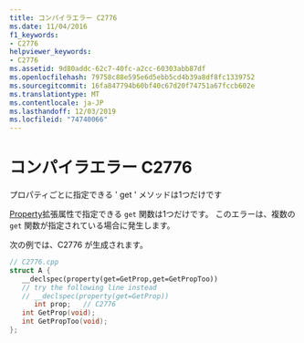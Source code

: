 ```yaml
---
title: コンパイラエラー C2776
ms.date: 11/04/2016
f1_keywords:
- C2776
helpviewer_keywords:
- C2776
ms.assetid: 9d80addc-62c7-40fc-a2cc-60303abb87df
ms.openlocfilehash: 79758c88e595e6d5ebb5cd4b39a8df8fc1339752
ms.sourcegitcommit: 16fa847794b60bf40c67d20f74751a67fccb602e
ms.translationtype: MT
ms.contentlocale: ja-JP
ms.lasthandoff: 12/03/2019
ms.locfileid: "74740066"
---
```

# <a name="compiler-error-c2776"></a>コンパイラエラー C2776

プロパティごとに指定できる ' get ' メソッドは1つだけです

[Property](../../cpp/property-cpp.md)拡張属性で指定できる `get` 関数は1つだけです。 このエラーは、複数の `get` 関数が指定されている場合に発生します。

次の例では、C2776 が生成されます。

```cpp
// C2776.cpp
struct A {
   __declspec(property(get=GetProp,get=GetPropToo))
   // try the following line instead
   // __declspec(property(get=GetProp))
      int prop;   // C2776
   int GetProp(void);
   int GetPropToo(void);
};
```
